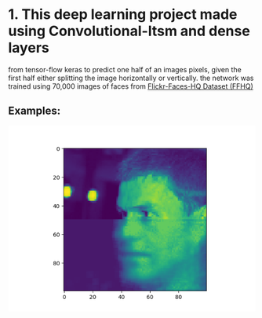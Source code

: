 # 1. This deep learning project made using Convolutional-ltsm and dense layers 
from tensor-flow keras to predict one half of an images pixels, given the first half either 
splitting the image horizontally or vertically. the network was trained using 70,000 images 
of faces from [Flickr-Faces-HQ Dataset (FFHQ)](https://drive.google.com/file/d/1Wrr6qZA1Tr6r9edNL2nSxnwopMW1n6pR/view?usp=sharing)

## Examples:
![photo 1](images/Figure_5.png)
